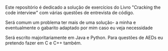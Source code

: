 Este repositório é dedicado a solução de exercícios do Livro "Cracking the code interview" com várias questões de entrevista de código.

Será comum um problema ter mais de uma solução- a minha e eventualmente o gabarito adaptado por mim caso eu veja necessidade

Será escrito majoritariamente em Java e Python. Para questões de AEDs eu pretendo fazer em C e C++ também.

